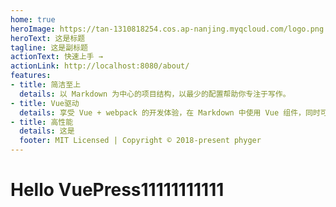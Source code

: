 ```yaml
---
home: true
heroImage: https://tan-1310818254.cos.ap-nanjing.myqcloud.com/logo.png
heroText: 这是标题
tagline: 这是副标题
actionText: 快速上手 →
actionLink: http://localhost:8080/about/
features:
- title: 简洁至上
  details: 以 Markdown 为中心的项目结构，以最少的配置帮助你专注于写作。
- title: Vue驱动
  details: 享受 Vue + webpack 的开发体验，在 Markdown 中使用 Vue 组件，同时可以使用 Vue 来开发自定义主题。
- title: 高性能
  details: 这是
  footer: MIT Licensed | Copyright © 2018-present phyger
---
```


# Hello VuePress11111111111

